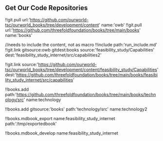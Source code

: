 ## Get Our Code Repositories

!!git.pull url:'https://github.com/ourworld-tsc/ourworld_books/tree/development/content' name:'owb'
!!git.pull url:'https://github.com/threefoldfoundation/books/tree/main/books' name:'books'

//needs to include the content, not as macro
!!include path:'run_include.md'
!!git.link
gitsource:owb
gitdest:books
source:'feasibility_study/Capabilities'
dest:'feasibility_study_internet/src/capabilities2'

<!-- is same as above -->

!!git.link
source:'https://github.com/ourworld-tsc/ourworld_books/tree/development/content/feasibility_study/Capabilities'
dest:'https://github.com/threefoldfoundation/books/tree/main/books/feasibility_study_internet/src/capabilities'

<!-- if name not specified, will use the name of the directory -->

!!books.add
path:'https://github.com/threefoldfoundation/books/tree/main/books/technology/src'
name:technology

<!-- path can be a path or url, if gitsource specified will append to the git it points too -->

!!books.add
gitsource:'books'
path:'technology/src'
name:technology2

<!-- export to a chosen path or url -->

!!books.mdbook_export name:feasibility_study_internet path:'/tmp/exportedbook'

<!--!!books.export name:myname url:'https://github.com/threefoldfoundation/home'-->

<!-- export all books -->
<!-- //!!books.mdbook_export name:* -->

!!books.mdbook_develop name:feasibility_study_internet

<!-- !!publishtools.publish server:'ourserver.com' -->
